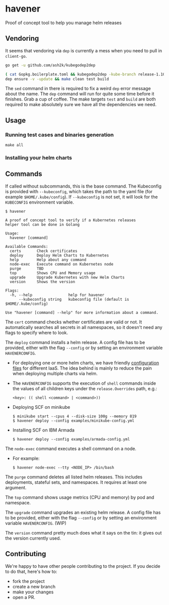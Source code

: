 # havener
Proof of concept tool to help you manage helm releases

## Vendoring
It seems that vendoring via `dep` is currently a mess when you need to pull in `client-go`.

```sh
go get -u github.com/ash2k/kubegodep2dep

( cat Gopkg.boilerplate.toml && kubegodep2dep -kube-branch release-1.10 -client-go-branch release-7.0 ) | sed 's:go4.org/errorutil:go4.org:' > Gopkg.toml
dep ensure -v -update && make clean test build
```

The `sed` command in there is required to fix a weird `dep` error message about the name. The `dep` command will run for quite some time before it finishes. Grab a cup of coffee. The make targets `test` and `build` are both required to make absolutely sure we have all the dependencies we need.

## Usage
### Running test cases and binaries generation
```
make all
```
### Installing your helm charts


## Commands


If called without subcommands, this is the base command. The Kubeconfig is provided with `--kubeconfig`, which takes the path to the yaml file (for example `$HOME/.kube/config`). If `--kubeconfig` is not set, it will look for the `KUBECONFIG` environment variable.

```
$ havener

A proof of concept tool to verify if a Kubernetes releases
helper tool can be done in Golang

Usage:
  havener [command]

Available Commands:
  certs       Check certificates
  deploy      Deploy Helm Charts to Kubernetes
  help        Help about any command
  node-exec   Execute command on Kubernetes node
  purge       TBD
  top         Shows CPU and Memory usage
  upgrade     Upgrade Kubernetes with new Helm Charts
  version     Shows the version

Flags:
  -h, --help                help for havener
      --kubeconfig string   kubeconfig file (default is $HOME/.kube/config)

Use "havener [command] --help" for more information about a command.

```

The `cert` command checks whether certificates are valid or not. It automatically searches all secrets in all namespaces, so it doesn't need any flags to specify where to look.

The `deploy` command installs a helm release. A config file has to be provided, either with the flag `--config` or by setting an environment variable `HAVENERCONFIG`.

- For deploying one or more helm charts, we have friendly [configuration files](https://github.com/homeport/havener/tree/develop/examples) for different IaaS. The idea behind is mainly to reduce the pain when deploying multiple charts via helm.

- The `HAVENERCONFIG` supports the execution of `shell` commands inside the values of all children keys under the `release.Overrides` path, e.g.:

   `<key>: (( shell <command> | <command>))`

- Deploying SCF on minikube

   ```
   $ minikube start --cpus 4 --disk-size 100g --memory 819
   $ havener deploy --config examples/minikube-config.yml
   ```

- Installing SCF on IBM Armada

  ```
  $ havener deploy --config examples/armada-config.yml
  ```

The `node-exec` command executes a shell command on a node. 

- For example:

  ```
  $ havener node-exec --tty <NODE_IP> /bin/bash
  ```

The `purge` command deletes all listed helm releases. This includes deployments, stateful sets, and namespaces. It requires at least one argument.

The `top` command shows usage metrics (CPU and memory) by pod and namespace.

The `upgrade` command upgrades an existing helm release. A config file has to be provided, either with the flag `--config` or by setting an environment variable `HAVENERCONFIG`. (WIP)

The `version` command pretty much does what it says on the tin: it gives out the version currently used.


## Contributing

We're happy to have other people contributing to the project. If you decide to do that, here's how to: 
- fork the project
- create a new branch
- make your changes
- open a PR.